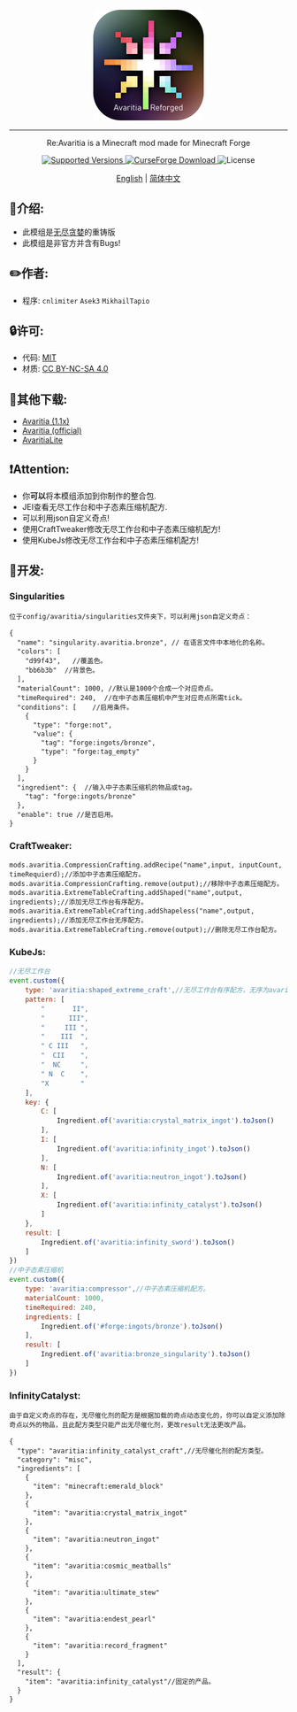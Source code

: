 <p align="center">
    <img width="200" src="web/avaritia.png" alt="title">  
</p>
<hr>
<p align="center">Re:Avaritia is a Minecraft mod made for Minecraft Forge</p>
<p align="center">
    <a href="https://www.curseforge.com/minecraft/mc-mods/re-avaritia">
        <img src="https://img.shields.io/badge/Available%20for-MC%201.20.1-c70039" alt="Supported Versions">
    </a>
    <a href="https://www.curseforge.com/minecraft/mc-mods/re-avaritia">
        <img src="https://cf.way2muchnoise.eu/avaritia-reforged.svg" alt="CurseForge Download">
    </a>
    <img src="https://img.shields.io/badge/license-MIT%2FCC%20BY--NC--SA%204.0-green" alt="License">
</p>

<p align="center">
    <a href="README.md">English</a> | 
    <a href="README_CN.md">简体中文</a>
</p>





## **📕介绍:**
* 此模组是[无尽贪婪](https://www.mcmod.cn/class/505.html)的重铸版
* 此模组是非官方并含有Bugs!

## **✏️作者:**

- 程序: `cnlimiter` `Asek3` `MikhailTapio`

## **🔒许可:**

- 代码: [MIT](https://www.mit.edu/~amini/LICENSE.md)
- 材质: [CC BY-NC-SA 4.0](https://creativecommons.org/licenses/by-nc-sa/4.0/)

## **📌其他下载:**
* [Avaritia (1.1x)](https://www.curseforge.com/minecraft/mc-mods/avaritia-1-10)
* [Avaritia (official)](https://www.curseforge.com/minecraft/mc-mods/avaritia)
* [AvaritiaLite](https://www.curseforge.com/minecraft/mc-mods/avaritia-lite)

## **❗Attention:**
* 你**可以**将本模组添加到你制作的整合包.
* JEI查看无尽工作台和中子态素压缩机配方.
* 可以利用json自定义奇点!
* 使用CraftTweaker修改无尽工作台和中子态素压缩机配方!
* 使用KubeJs修改无尽工作台和中子态素压缩机配方!


## **🔎开发:**

### **Singularities**
    位于config/avaritia/singularities文件夹下，可以利用json自定义奇点：
```json5
{
  "name": "singularity.avaritia.bronze", // 在语言文件中本地化的名称。
  "colors": [
    "d99f43",   //覆盖色。
    "bb6b3b"  //背景色。
  ],
  "materialCount": 1000, //默认是1000个合成一个对应奇点。
  "timeRequired": 240,  //在中子态素压缩机中产生对应奇点所需tick。
  "conditions": [    //启用条件。
    {
      "type": "forge:not",
      "value": {
        "tag": "forge:ingots/bronze",
        "type": "forge:tag_empty"
      }
    }
  ],
  "ingredient": {  //输入中子态素压缩机的物品或tag。
    "tag": "forge:ingots/bronze"
  },
  "enable": true //是否启用。
}
```

### **CraftTweaker:**
```
mods.avaritia.CompressionCrafting.addRecipe("name",input, inputCount, timeRequierd);//添加中子态素压缩配方。
mods.avaritia.CompressionCrafting.remove(output);//移除中子态素压缩配方。
mods.avaritia.ExtremeTableCrafting.addShaped("name",output, ingredients);//添加无尽工作台有序配方。
mods.avaritia.ExtremeTableCrafting.addShapeless("name",output, ingredients);//添加无尽工作台无序配方。
mods.avaritia.ExtremeTableCrafting.remove(output);//删除无尽工作台配方。
```

### **KubeJs:**
```javascript
//无尽工作台
event.custom({
    type: 'avaritia:shaped_extreme_craft',//无尽工作台有序配方，无序为avaritia:shapeless_extreme_craft。
    pattern: [
        "       II",
        "      III",
        "     III ",
        "    III  ",
        " C III   ",
        "  CII    ",
        "  NC     ",
        " N  C    ",
        "X        "
    ],
    key: {
        C: [
            Ingredient.of('avaritia:crystal_matrix_ingot').toJson()
        ],
        I: [
            Ingredient.of('avaritia:infinity_ingot').toJson()
        ],
        N: [
            Ingredient.of('avaritia:neutron_ingot').toJson()
        ],
        X: [
            Ingredient.of('avaritia:infinity_catalyst').toJson()
        ]
    },
    result: [
        Ingredient.of('avaritia:infinity_sword').toJson()
    ]
})
//中子态素压缩机
event.custom({
    type: 'avaritia:compressor',//中子态素压缩机配方。
    materialCount: 1000,
    timeRequired: 240,
    ingredients: [
        Ingredient.of('#forge:ingots/bronze').toJson()
    ],
    result: [
        Ingredient.of('avaritia:bronze_singularity').toJson()
    ]
})
```
### **InfinityCatalyst:**
    由于自定义奇点的存在，无尽催化剂的配方是根据加载的奇点动态变化的，你可以自定义添加除奇点以外的物品，且此配方类型只能产出无尽催化剂，更改result无法更改产品。
```json5
{
  "type": "avaritia:infinity_catalyst_craft",//无尽催化剂的配方类型。
  "category": "misc",
  "ingredients": [
    {
      "item": "minecraft:emerald_block"
    },
    {
      "item": "avaritia:crystal_matrix_ingot"
    },
    {
      "item": "avaritia:neutron_ingot"
    },
    {
      "item": "avaritia:cosmic_meatballs"
    },
    {
      "item": "avaritia:ultimate_stew"
    },
    {
      "item": "avaritia:endest_pearl"
    },
    {
      "item": "avaritia:record_fragment"
    }
  ],
  "result": {
    "item": "avaritia:infinity_catalyst"//固定的产品。
  }
}
```



